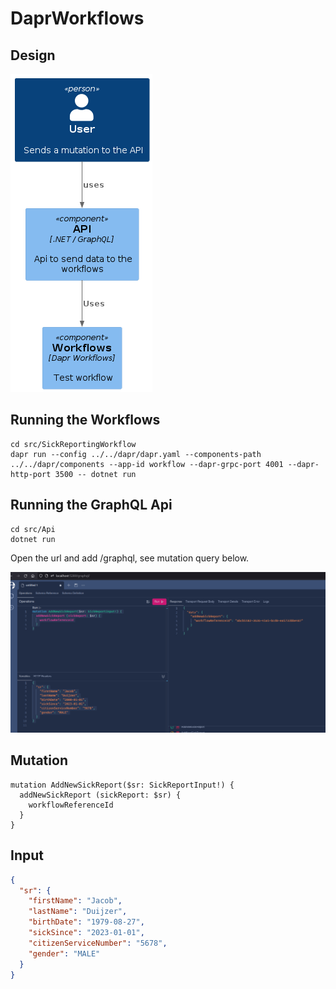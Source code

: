 # DaprWorkflows

## Design

![Design](./docs/context.png)

## Running the Workflows

```
cd src/SickReportingWorkflow
dapr run --config ../../dapr/dapr.yaml --components-path ../../dapr/components --app-id workflow --dapr-grpc-port 4001 --dapr-http-port 3500 -- dotnet run
```

## Running the GraphQL Api

```
cd src/Api
dotnet run
```

Open the url and add /graphql, see mutation query below.

![GraphQL](./docs/graphql.png)

## Mutation

```
mutation AddNewSickReport($sr: SickReportInput!) {
  addNewSickReport (sickReport: $sr) {
    workflowReferenceId
  }
}
```

## Input

```json
{
  "sr": {
    "firstName": "Jacob",
    "lastName": "Duijzer",
    "birthDate": "1979-08-27",
    "sickSince": "2023-01-01",
    "citizenServiceNumber": "5678",
    "gender": "MALE"
  }
}


